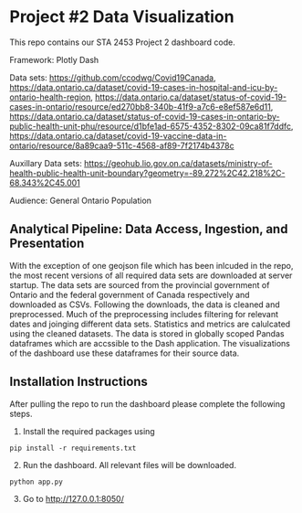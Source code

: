 # Project #2 Data Visualization
This repo contains our STA 2453 Project 2 dashboard code.

Framework: Plotly Dash

Data sets: https://github.com/ccodwg/Covid19Canada, https://data.ontario.ca/dataset/covid-19-cases-in-hospital-and-icu-by-ontario-health-region, https://data.ontario.ca/dataset/status-of-covid-19-cases-in-ontario/resource/ed270bb8-340b-41f9-a7c6-e8ef587e6d11, https://data.ontario.ca/dataset/status-of-covid-19-cases-in-ontario-by-public-health-unit-phu/resource/d1bfe1ad-6575-4352-8302-09ca81f7ddfc, https://data.ontario.ca/dataset/covid-19-vaccine-data-in-ontario/resource/8a89caa9-511c-4568-af89-7f2174b4378c

Auxillary Data sets: https://geohub.lio.gov.on.ca/datasets/ministry-of-health-public-health-unit-boundary?geometry=-89.272%2C42.218%2C-68.343%2C45.001

Audience: General Ontario Population

## Analytical Pipeline: Data Access, Ingestion, and Presentation
With the exception of one geojson file which has been inlcuded in the repo, the most recent versions of all required data sets are downloaded at server startup. The data sets are sourced from the provincial government of Ontario and the federal government of Canada respectively and downloaded as CSVs. Following the downloads, the data is cleaned and preprocessed. Much of the preprocessing includes filtering for relevant dates and joinging different data sets. Statistics and metrics are calulcated using the cleaned datasets. The data is stored in globally scoped Pandas dataframes which are accssible to the Dash application. The visualizations of the dashboard use these dataframes for their source data. 

## Installation Instructions
After pulling the repo to run the dashboard please complete the following steps.

1. Install the required packages using 

```
pip install -r requirements.txt
```

2. Run the dashboard. All relevant files will be downloaded.
```
python app.py
```
3. Go to http://127.0.0.1:8050/
